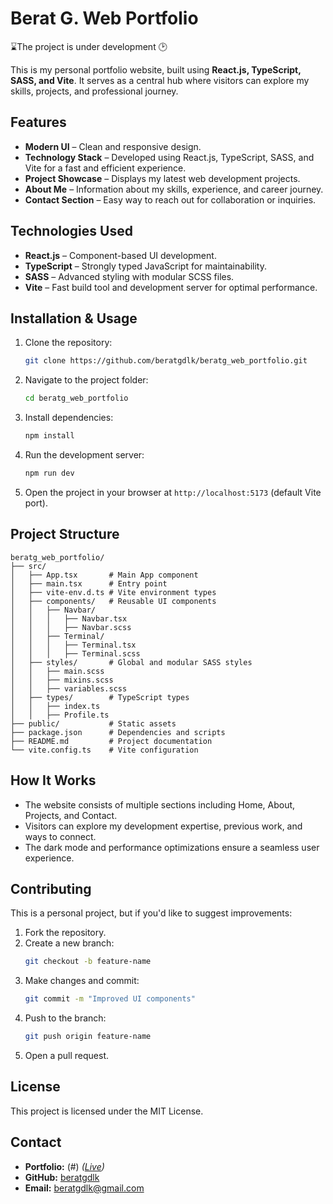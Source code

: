 # Berat G. Web Portfolio    
⌛The project is under development 🕑

This is my personal portfolio website, built using **React.js, TypeScript, SASS, and Vite**. It serves as a central hub where visitors can explore my skills, projects, and professional journey.

## Features

- **Modern UI** – Clean and responsive design.
- **Technology Stack** – Developed using React.js, TypeScript, SASS, and Vite for a fast and efficient experience.
- **Project Showcase** – Displays my latest web development projects.
- **About Me** – Information about my skills, experience, and career journey.
- **Contact Section** – Easy way to reach out for collaboration or inquiries.

## Technologies Used

- **React.js** – Component-based UI development.
- **TypeScript** – Strongly typed JavaScript for maintainability.
- **SASS** – Advanced styling with modular SCSS files.
- **Vite** – Fast build tool and development server for optimal performance.

## Installation & Usage

1. Clone the repository:
   ```bash
   git clone https://github.com/beratgdlk/beratg_web_portfolio.git
   ```

2. Navigate to the project folder:
   ```bash
   cd beratg_web_portfolio
   ```

3. Install dependencies:
   ```bash
   npm install
   ```

4. Run the development server:
   ```bash
   npm run dev
   ```

5. Open the project in your browser at `http://localhost:5173` (default Vite port).

## Project Structure

```
beratg_web_portfolio/
├── src/
│   ├── App.tsx       # Main App component
│   ├── main.tsx      # Entry point
│   ├── vite-env.d.ts # Vite environment types
│   ├── components/   # Reusable UI components
│   │   ├── Navbar/
│   │   │   ├── Navbar.tsx
│   │   │   ├── Navbar.scss
│   │   ├── Terminal/
│   │   │   ├── Terminal.tsx
│   │   │   ├── Terminal.scss
│   ├── styles/       # Global and modular SASS styles
│   │   ├── main.scss
│   │   ├── mixins.scss
│   │   ├── variables.scss
│   ├── types/        # TypeScript types
│   │   ├── index.ts
│   │   ├── Profile.ts
├── public/           # Static assets
├── package.json      # Dependencies and scripts
├── README.md         # Project documentation
└── vite.config.ts    # Vite configuration
```

## How It Works

- The website consists of multiple sections including Home, About, Projects, and Contact.
- Visitors can explore my development expertise, previous work, and ways to connect.
- The dark mode and performance optimizations ensure a seamless user experience.

## Contributing

This is a personal project, but if you'd like to suggest improvements:

1. Fork the repository.
2. Create a new branch:
   ```bash
   git checkout -b feature-name
   ```
3. Make changes and commit:
   ```bash
   git commit -m "Improved UI components"
   ```
4. Push to the branch:
   ```bash
   git push origin feature-name
   ```
5. Open a pull request.

## License

This project is licensed under the MIT License.

## Contact

- **Portfolio:** (#) *([Live](https://jocular-unicorn-731246.netlify.app/#))*
- **GitHub:** [beratgdlk](https://github.com/beratgdlk)
- **Email:** beratgdlk@gmail.com
